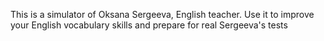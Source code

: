 This is a simulator of Oksana Sergeeva, English teacher.
Use it to improve your English vocabulary skills and prepare for real Sergeeva's tests
